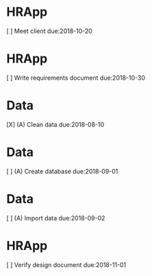 # HRApp
[ ] Meet client due:2018-10-20
# HRApp
[ ] Write requirements document due:2018-10-30
# Data
[X] (A) Clean data due:2018-08-10
# Data
[ ] (A) Create database due:2018-09-01
# Data
[ ] (A) Import data due:2018-09-02
# HRApp
[ ] Verify design document due:2018-11-01





